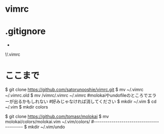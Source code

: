 # vimrc
# .gitignore
*
!/.vimrc
# ここまで
$ git clone https://github.com/satorunooshie/vimrc.git
$ mv ~/.vimrc ~/.vimrc.old
$ mv /vimrc/.vimrc ~/.vimrc
#molokaiやundofileのところでエラーが出るかもしれない
#好みじゃなければ消してください
$ mkdir ~/.vim
$ cd ~/.vim
$ mkdir colors

$ git clone https://github.com/tomasr/molokai
$ mv molokai/colors/molokai.vim ~/.vim/colors/
#------------------------------------------
$ mkdir ~/.vim/undo
